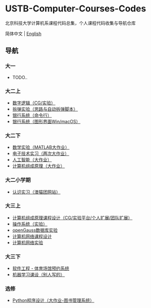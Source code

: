 # USTB-Computer-Courses-Codes

北京科技大学计算机系课程代码总集，个人课程代码收集与导航仓库

简体中文 | [English](https://github.com/WitchElaina/USTB-Computer-Courses-Codes/blob/master/README_en.md)

## 导航

### 大一

- TODO..

### 大二上

- [数字逻辑（CG/实验）](https://github.com/WitchElaina/Verilog-CG-Works)
- [拆弹实验（思路与自动拆弹脚本）](https://github.com/WitchElaina/bomblab-auto-defuse)
- [银行系统（命令行）](https://github.com/WitchElaina/BankSystem_CommandLineTools)
- [银行系统（图形界面Win/macOS）](https://github.com/WitchElaina/BankSystem)

### 大二下

- [数学实验（MATLAB大作业）](https://github.com/WitchElaina/base64-MATLAB)
- [电子技术实习（两次大作业）](https://github.com/WitchElaina/Ras-Rain-Detector)
- [人工智能（大作业）](https://github.com/WitchElaina/Beijing-bus-helper)
- [计算机组成原理（大作业）](https://github.com/WitchElaina/single-circle-processor)

### 大二小学期

- [认识实习（澳猫团网站）](https://github.com/WitchElaina/Aomaotuan-online-shopping)

### 大三上

- [计算机组成原理课程设计（CG/实验平台/个人扩展/团队扩展）](https://github.com/WitchElaina/COCD)
- [操作系统（实验）](https://github.com/WitchElaina/EOS-Lab-USTB)
- [openGauss数据库实验](https://github.com/A-zero-two-A/USTB-openGauss-lab)
- [计算机网络课程设计](https://github.com/WitchElaina/USTB-Computer-Network-Course-Design)
- [计算机网络实验](https://github.com/WitchElaina/USTB-Computer-Networks-Lab)

### 大三下

- [软件工程 - 体育场馆预约系统](https://github.com/WitchElaina/ustb-gym-frontend)
- [机器学习课设（别人写的）](https://github.com/WildCat0U0/pythonProject)

### 选修

- [Python程序设计（大作业-图书管理系统）](https://github.com/WitchElaina/library-system)

